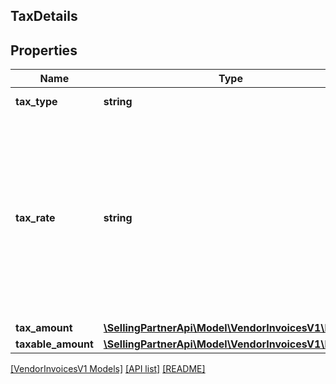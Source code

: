 ## TaxDetails

## Properties

Name | Type | Description | Notes
------------ | ------------- | ------------- | -------------
**tax_type** | **string** | Type of the tax applied. |
**tax_rate** | **string** | A decimal number with no loss of precision. Useful when precision loss is unacceptable, as with currencies. Follows RFC7159 for number representation. &lt;br&gt;**Pattern** : &#x60;^-?(0|([1-9]\\d*))(\\.\\d+)?([eE][+-]?\\d+)?$&#x60;. | [optional]
**tax_amount** | [**\SellingPartnerApi\Model\VendorInvoicesV1\Money**](Money.md) |  |
**taxable_amount** | [**\SellingPartnerApi\Model\VendorInvoicesV1\Money**](Money.md) |  | [optional]

[[VendorInvoicesV1 Models]](../) [[API list]](../../Api) [[README]](../../../README.md)
